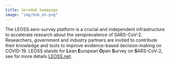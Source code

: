 ```yaml
---
title: SeroHub homepage
image: "img/hub_en.png"
---
```


The LEOSS.sero-survey platform is a crucial and independent infrastructure to accelerate research about the seroprevalence of SARS-CoV-2. Researchers, government and industry partners are invited to contribute their knowledge and tools to improve evidence-based decision-making on COVID-19. LEOSS stands for <b>L</b>ean <b>E</b>uropean <b>O</b>pen <b>S</b>urvey on <b>S</b>ARS-CoV‑2, see for more details  [LEOSS.net](leoss.net).